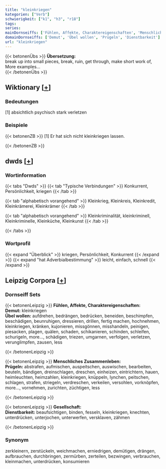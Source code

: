 ```yaml
---
title: "kleinkriegen"
kategorien: ["Verb"]
schwierigkeit: ["k1", "h3", "r18"]
tags:
series:
mainDornseiffs: ['Fühlen, Affekte, Charaktereigenschaften', 'Menschliches Zusammenleben', 'Gesellschaft']
domainDornseiffs: ['Demut', 'Übel wollen', 'Prügeln', 'Dienstbarkeit']
url: "kleinkriegen"
---
```


{{< betonenÜbs >}}
**Übersetzung:**  
break up into small pieces, break, ruin, get through, make short work  of, More examples...  
{{< /betonenÜbs >}}

## Wiktionary [[+](https://de.wiktionary.org/wiki/kleinkriegen)]

### Bedeutungen
[1]  absichtlich psychisch stark verletzen  

### Beispiele
{{< betonenZB >}}
[1] Er hat sich nicht kleinkriegen lassen.  

{{< /betonenZB >}}


## dwds [[+](https://www.dwds.de/wb/kleinkriegen)]

### Wortinformation
{{< tabs "Dwds" >}}
{{< tab "Typische Verbindungen" >}}
Konkurrent, Persönlichkeit, kriegen
{{< /tab >}}

{{< tab "alphabetisch vorangehend" >}}
Kleinkrieg, Kleinkreis, Kleinkredit, Kleinkrämerei, Kleinkrämer
{{< /tab >}}

{{< tab "alphabetisch vorangehend" >}}
Kleinkriminalität, kleinkriminell, Kleinkriminelle, Kleinküche, Kleinkunst
{{< /tab >}}

{{< /tabs >}}

### Wortprofil
{{< expand "Überblick" >}} kriegen, Persönlichkeit, Konkurrent {{< /expand >}}
{{< expand "hat Adverbialbestimmung" >}} leicht, einfach, schnell {{< /expand >}}

## Leipzig Corpora [[+](https://corpora.uni-leipzig.de/en/res?word=kleinkriegen&corpusId=deu_newscrawl-public_2018)]

### Dornseiff Sets
{{< betonenLeipzig >}}
**Fühlen, Affekte, Charaktereigenschaften:**  
**Demut:** kleinkriegen  
**Übel wollen:** aufdrehen, bedrängen, bedrücken, beneiden, beschimpfen, beschädigen, beunruhigen, dressieren, drillen, fertig machen, hochnehmen, kleinkriegen, kränken, kujonieren, missgönnen, misshandeln, peinigen, piesacken, plagen, quälen, schaden, schikanieren, schinden, schleifen, schurigeln, more..., schädigen, triezen, umgarnen, verfolgen, verletzen, verunglimpfen, zausen, less  

{{< /betonenLeipzig >}}


{{< betonenLeipzig >}}
**Menschliches Zusammenleben:**  
**Prügeln:** abstrafen, aufmischen, auspeitschen, auswischen, bearbeiten, beuteln, bändigen, dreinschlagen, dreschen, einheizen, eintrichtern, hauen, heimleuchten, heimzahlen, kleinkriegen, knüppeln, lynchen, peitschen, schlagen, strafen, striegeln, verdreschen, verkeilen, versohlen, vorknöpfen, more..., vornehmen, zurichten, züchtigen, less  

{{< /betonenLeipzig >}}


{{< betonenLeipzig >}}
**Gesellschaft:**  
**Dienstbarkeit:** beaufsichtigen, binden, fesseln, kleinkriegen, knechten, unterdrücken, unterjochen, unterwerfen, versklaven, zähmen  

{{< /betonenLeipzig >}}

### Synonym
zerkleinern, zerstückeln, weichmachen, erniedrigen, demütigen, drängen, aufbrauchen, durchbringen, zermürben, zerteilen, bezwingen, verbrauchen, kleinmachen, unterdrücken, konsumieren

